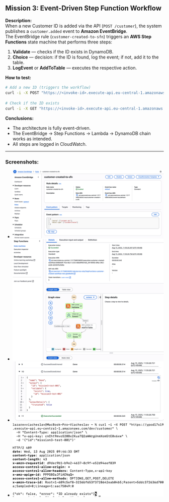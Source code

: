 ## Mission 3: Event-Driven Step Function Workflow

**Description:**  
When a new Customer ID is added via the API (`POST /customer`), the system publishes a `customer.added` event to **Amazon EventBridge**.  
The EventBridge rule (`customer-created-to-sfn`) triggers an **AWS Step Functions** state machine that performs three steps:

1. **Validate** — checks if the ID exists in DynamoDB.
2. **Choice** — decision: if the ID is found, log the event; if not, add it to the table.
3. **LogEvent** or **AddToTable** — executes the respective action.

**How to test:**

```bash
# Add a new ID (triggers the workflow)
curl -i -X POST "https://<invoke-id>.execute-api.eu-central-1.amazonaws.com/dev/customer"   -H "Content-Type: application/json"   -H "x-api-key: <api_key>"   -d '{"id":"mission3-test-001"}'

# Check if the ID exists
curl -i -X GET "https://<invoke-id>.execute-api.eu-central-1.amazonaws.com/dev/customer?id=mission3-test-001"   -H "x-api-key: <api_key>"
```

**Conclusions:**

-   The architecture is fully event-driven.
-   The EventBridge → Step Functions → Lambda → DynamoDB chain works as intended.
-   All steps are logged in CloudWatch.

---

### Screenshots:

-   ![EventBridge Rule](./screenshots/mission3_eventbridge_rule.png)
-   ![Step Functions Execution](./screenshots/mission3_stepfunctions_execution.png)
-   ![CloudWatch Logs](./screenshots/mission3_cloudwatch_logs.png)
-   ![API Gateway Test](./screenshots/mission3_api_gateway_test.png)
